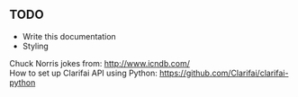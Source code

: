 ## TODO
* Write this documentation
* Styling


Chuck Norris jokes from: http://www.icndb.com/
<br>
How to set up Clarifai API using Python: https://github.com/Clarifai/clarifai-python


